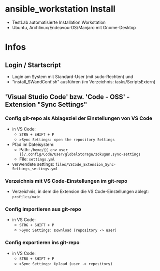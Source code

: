 # ansible_workstation Install
- TestLab automatisierte Installation Workstation
- Ubuntu, Archlinux/EndeavourOS/Manjaro mit Gnome-Desktop

# Infos
## Login / Startscript
- Login am System mit Standard-User (mit sudo-Rechten) und
- "install_SWandConf.sh" ausführen (im Verzeichnis: tasks/ScriptsExtern)
## 'Visual Studio Code' bzw. 'Code - OSS' - Extension "Sync Settings"
### Config git-repo als Ablageziel der Einstellungen von VS Code
- in VS Code:
  - `STRG + SHIFT + P`
  - `>Sync Settings: open the repository Settings`
- Pfad im Dateisystem:
  - Path: `/home/{{ env_user }}/.config/Code/User/globalStorage/zokugun.sync-settings`
  - File: `settings.yml`
- verwendete settings: `files/VSCode_Extension_Sync-Settings_settings.yml`
### Verzeichnis mit VS Code-Einstellungen im git-repo
- Verzeichnis, in dem die Extension die VS Code-Einstellungen ablegt: `profiles/main`
### Config importieren aus git-repo
- in VS Code:
  - `STRG + SHIFT + P`
  - `>Sync Settings: Download (repository -> user)`
### Config exportieren ins git-repo
- in VS Code:
  - `STRG + SHIFT + P`
  - `>Sync Settings: Upload (user -> repository)`
